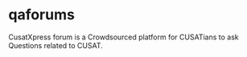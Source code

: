 # qaforums
CusatXpress forum is a Crowdsourced platform for CUSATians to ask Questions related to CUSAT.

